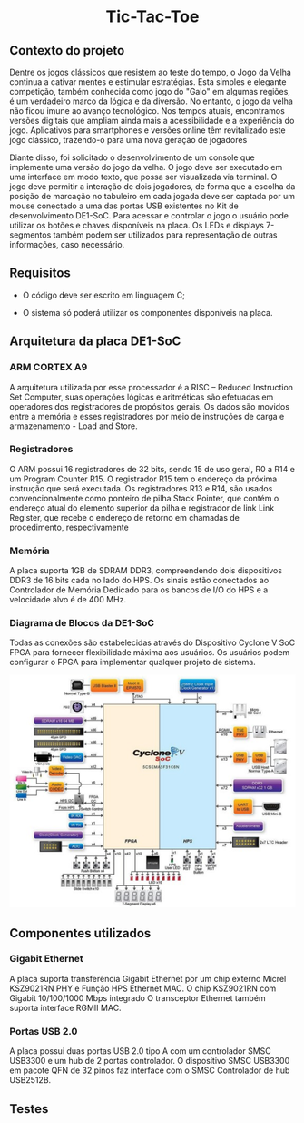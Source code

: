 
<h1 align="center"> Tic-Tac-Toe </h1>



## Contexto do projeto
Dentre os jogos clássicos que resistem ao teste do tempo, o Jogo da Velha continua a cativar mentes e estimular estratégias. Esta simples e elegante competição, também conhecida como jogo do "Galo" em algumas regiões, é um verdadeiro marco da lógica e da diversão. No entanto, o jogo da velha não ficou imune ao avanço tecnológico. Nos tempos atuais, encontramos versões digitais que ampliam ainda mais a acessibilidade e a experiência do jogo. Aplicativos para smartphones e versões online têm revitalizado este jogo clássico, trazendo-o para uma nova geração de jogadores

Diante disso, foi solicitado o desenvolvimento de um console que implemente uma versão do jogo da velha. O jogo deve ser executado em uma interface em modo texto, que possa ser visualizada via terminal. O jogo deve permitir a interação de dois jogadores, de forma que a escolha da posição de marcação no tabuleiro em cada jogada deve ser captada por um mouse conectado a uma das portas USB existentes no Kit de desenvolvimento DE1-SoC. Para acessar e controlar o jogo o usuário pode utilizar os botões e chaves disponíveis na placa. Os LEDs e displays 7-segmentos também podem ser utilizados para representação de outras informações, caso necessário.

## Requisitos

- O código deve ser escrito em linguagem C;

- O sistema só poderá utilizar os componentes disponíveis na placa.

## Arquitetura da placa DE1-SoC

### ARM CORTEX A9

A arquitetura utilizada por esse processador é a RISC – Reduced Instruction Set
Computer, suas operações lógicas e aritméticas são efetuadas em operadores dos registradores
de propósitos gerais. Os dados são movidos entre a memória e esses registradores por meio de
instruções de carga e armazenamento - Load and Store. 

### Registradores

O ARM possui 16 registradores de 32 bits, sendo 15 de uso geral, R0 a R14 e um
Program Counter R15. O registrador R15 tem o endereço da próxima instrução que será
executada. Os registradores R13 e R14, são usados convencionalmente como ponteiro de
pilha Stack Pointer, que contém o endereço atual do elemento superior da pilha e registrador
de link Link Register, que recebe o endereço de retorno em chamadas de procedimento,
respectivamente

### Memória

A placa suporta 1GB de SDRAM DDR3, compreendendo dois dispositivos DDR3 de 16 bits cada no lado do HPS.
Os sinais estão conectados ao Controlador de Memória Dedicado para os bancos de I/O do HPS
e a velocidade alvo é de 400 MHz.

### Diagrama de Blocos da DE1-SoC

Todas as conexões são estabelecidas através do
Dispositivo Cyclone V SoC FPGA para fornecer flexibilidade máxima aos usuários. Os usuários podem configurar o
FPGA para implementar qualquer projeto de sistema.

<p align="center">
  <img src="https://github.com/ZeDaManga01/PBL-01-MI---Sistemas-Digitais/blob/main/Image.jpeg?raw=true" />
</p>

## Componentes utilizados

### Gigabit Ethernet
 
A placa suporta transferência Gigabit Ethernet por um chip externo Micrel KSZ9021RN PHY e
Função HPS Ethernet MAC. O chip KSZ9021RN com Gigabit 10/100/1000 Mbps integrado
O transceptor Ethernet também suporta interface RGMII MAC.

### Portas USB 2.0

A placa possui duas portas USB 2.0 tipo A com um controlador SMSC USB3300 e um hub de 2 portas
controlador. O dispositivo SMSC USB3300 em pacote QFN de 32 pinos faz interface com o SMSC
Controlador de hub USB2512B.

## Testes




